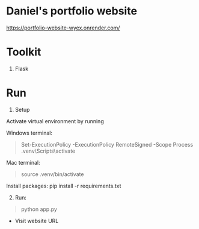
# Daniel's portfolio website
https://portfolio-website-wyex.onrender.com/


# Toolkit
1. Flask


# Run
1. Setup

Activate virtual environment by running

Windows terminal:
> Set-ExecutionPolicy -ExecutionPolicy RemoteSigned -Scope Process
> .venv\Scripts\activate

Mac terminal:
> source .venv/bin/activate

Install packages:
pip install -r requirements.txt


2. Run:
> python app.py

- Visit website URL



